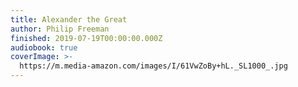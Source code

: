 ```yaml
---
title: Alexander the Great
author: Philip Freeman
finished: 2019-07-19T00:00:00.000Z
audiobook: true
coverImage: >-
  https://m.media-amazon.com/images/I/61VwZoBy+hL._SL1000_.jpg
---
```

